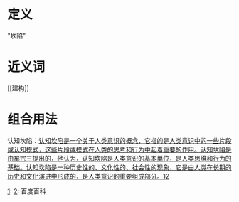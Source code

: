 # 定义

  
"坎陷"

# 近义词

[[建构]]


# 组合用法

认知坎陷：[认知坎陷是一个关于人类意识的概念，它指的是人类意识中的一些片段或认知模式，这些片段或模式在人类的思考和行为中起着重要的作用。认知坎陷是由牟宗三提出的，他认为，认知坎陷是人类意识的基本单位，是人类思维和行为的基础。认知坎陷是一种历史性的、文化性的、社会性的现象，它是由人类在长期的历史和文化演进中形成的，是人类意识的重要组成部分。](https://zhuanlan.zhihu.com/p/265590201)[1](https://zhuanlan.zhihu.com/p/265590201)[2](https://xbzs.ecnu.edu.cn/CN/html/201105006.htm)

[](https://zhuanlan.zhihu.com/p/265590201)[1](https://zhuanlan.zhihu.com/p/265590201): [](https://zhuanlan.zhihu.com/p/265590201)[2](https://xbzs.ecnu.edu.cn/CN/html/201105006.htm): 百度百科